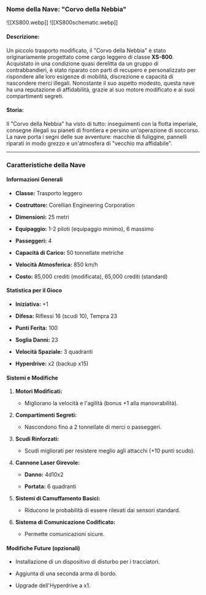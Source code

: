 ### **Nome della Nave: "Corvo della Nebbia"**

![[XS800.webp]]
![[XS800schematic.webp]]
#### **Descrizione:**

Un piccolo trasporto modificato, il "Corvo della Nebbia" è stato originariamente progettato come cargo leggero di classe **XS-800**. Acquistato in una condizione quasi derelitta da un gruppo di contrabbandieri, è stato riparato con parti di recupero e personalizzato per rispondere alle loro esigenze di mobilità, discrezione e capacità di nascondere merci illegali. Nonostante il suo aspetto modesto, questa nave ha una reputazione di affidabilità, grazie al suo motore modificato e ai suoi compartimenti segreti.

#### **Storia:**

Il "Corvo della Nebbia" ha visto di tutto: inseguimenti con la flotta imperiale, consegne illegali su pianeti di frontiera e persino un'operazione di soccorso. La nave porta i segni delle sue avventure: macchie di fuliggine, pannelli riparati in modo grezzo e un'atmosfera di "vecchio ma affidabile".

---

### **Caratteristiche della Nave**

#### **Informazioni Generali**

- **Classe:** Trasporto leggero
    
- **Costruttore:** Corellian Engineering Corporation
    
- **Dimensioni:** 25 metri
    
- **Equipaggio:** 1-2 piloti (equipaggio minimo), 6 massimo
    
- **Passeggeri:** 4
    
- **Capacità di Carico:** 50 tonnellate metriche
    
- **Velocità Atmosferica:** 850 km/h
    
- **Costo:** 85,000 crediti (modificata), 65,000 crediti (standard)
    

#### **Statistica per il Gioco**

- **Iniziativa:** +1
    
- **Difesa:** Riflessi 16 (scudi 10), Tempra 23
    
- **Punti Ferita:** 100
    
- **Soglia Danni:** 23
    
- **Velocità Spaziale:** 3 quadranti
    
- **Hyperdrive:** x2 (backup x15)
    

#### **Sistemi e Modifiche**

1. **Motori Modificati:**
    
    - Migliorano la velocità e l'agilità (bonus +1 alla manovrabilità).
        
2. **Compartimenti Segreti:**
    
    - Nascondono fino a 2 tonnellate di merci o passeggeri.
        
3. **Scudi Rinforzati:**
    
    - Scudi migliorati per resistere meglio agli attacchi (+10 punti scudo).
        
4. **Cannone Laser Girevole:**
    
    - **Danno:** 4d10x2
        
    - **Portata:** 6 quadranti
        
5. **Sistemi di Camuffamento Basici:**
    
    - Riducono le probabilità di essere rilevati dai sensori standard.
        
6. **Sistema di Comunicazione Codificato:**
    
    - Permette comunicazioni sicure.
        

#### **Modifiche Future (opzionali)**

- Installazione di un dispositivo di disturbo per i tracciatori.
    
- Aggiunta di una seconda arma di bordo.
    
- Upgrade dell'Hyperdrive a x1.